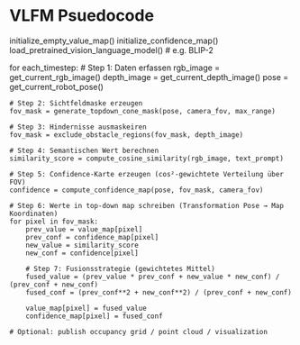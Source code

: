 # VLFM Psuedocode
initialize_empty_value_map()
initialize_confidence_map()
load_pretrained_vision_language_model()  # e.g. BLIP-2

for each_timestep:
    # Step 1: Daten erfassen
    rgb_image = get_current_rgb_image()
    depth_image = get_current_depth_image()
    pose = get_current_robot_pose()

    # Step 2: Sichtfeldmaske erzeugen
    fov_mask = generate_topdown_cone_mask(pose, camera_fov, max_range)

    # Step 3: Hindernisse ausmaskeiren
    fov_mask = exclude_obstacle_regions(fov_mask, depth_image)

    # Step 4: Semantischen Wert berechnen
    similarity_score = compute_cosine_similarity(rgb_image, text_prompt)

    # Step 5: Confidence-Karte erzeugen (cos²-gewichtete Verteilung über FOV)
    confidence = compute_confidence_map(pose, fov_mask, camera_fov)

    # Step 6: Werte in top-down map schreiben (Transformation Pose → Map Koordinaten)
    for pixel in fov_mask:
        prev_value = value_map[pixel]
        prev_conf = confidence_map[pixel]
        new_value = similarity_score
        new_conf = confidence[pixel]

        # Step 7: Fusionsstrategie (gewichtetes Mittel)
        fused_value = (prev_value * prev_conf + new_value * new_conf) / (prev_conf + new_conf)
        fused_conf = (prev_conf**2 + new_conf**2) / (prev_conf + new_conf)

        value_map[pixel] = fused_value
        confidence_map[pixel] = fused_conf

    # Optional: publish occupancy grid / point cloud / visualization
